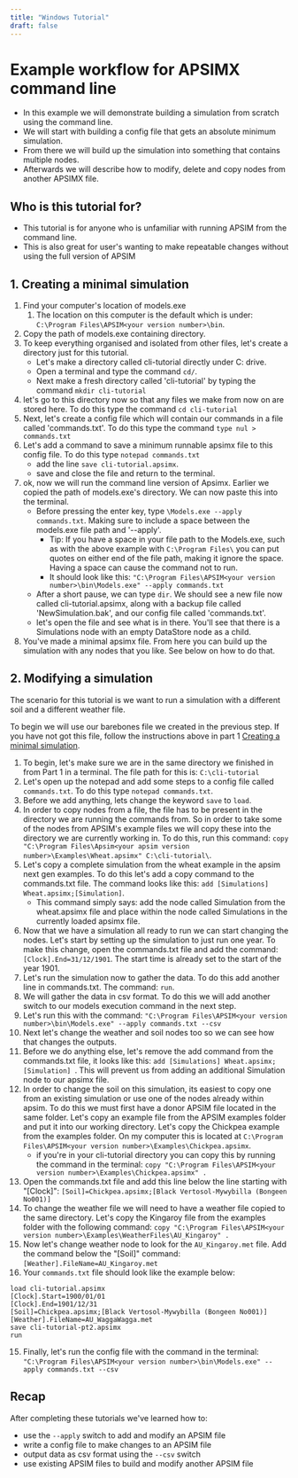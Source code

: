 ```yaml
---
title: "Windows Tutorial"
draft: false
---
```


# Example workflow for APSIMX command line 
* In this example we will demonstrate building a simulation from scratch using the command line.
* We will start with building a config file that gets an absolute minimum simulation.
* From there we will build up the simulation into something that contains multiple nodes.
* Afterwards we will describe how to modify, delete and copy nodes from another APSIMX file.

## Who is this tutorial for?
* This tutorial is for anyone who is unfamiliar with running APSIM from the command line. 
* This is also great for user's wanting to make repeatable changes without using the full version of APSIM

## 1. Creating a minimal simulation

1. Find your computer's location of models.exe
	1. The location on this computer is the default which is under: `C:\Program Files\APSIM<your version number>\bin`.
2. Copy the path of models.exe containing directory.
3. To keep everything organised and isolated from other files, let's create a directory just for this tutorial. 
	- Let's make a directory called cli-tutorial directly under C: drive. 
	- Open a terminal and type the command ```cd/```.
	- Next make a fresh directory called 'cli-tutorial' by typing the command ```mkdir cli-tutorial```
4. let's go to this directory now so that any files we make from now on are stored here. To do this type the command ```cd cli-tutorial```
5. Next, let's create a config file which will contain our commands in a file called 'commands.txt'. To do this type the command ```type nul > commands.txt```
6. Let's add a command to save a minimum runnable apsimx file to this config file. To do this type ```notepad commands.txt```
	- add the line ```save cli-tutorial.apsimx```.
	- save and close the file and return to the terminal.
7. ok, now we will run the command line version of Apsimx. Earlier we copied the path of models.exe's directory. We can now paste this into the terminal.
	- Before pressing the enter key, type ```\Models.exe --apply commands.txt```. Making sure to include a space between the models.exe file path and '--apply'.
	    - Tip: If you have a space in your file path to the Models.exe, such as with the above example with `C:\Program Files\` you can put quotes on either end of the file path, making it ignore the space. Having a space can cause the command not to run. 
		- It should look like this: `"C:\Program Files\APSIM<your version number>\bin\Models.exe" --apply commands.txt`
	- After a short pause, we can type ```dir```. We should see a new file now called cli-tutorial.apsimx, along with a backup file called 'NewSimulation.bak', and our config file called 'commands.txt'.
	- let's open the file and see what is in there. You'll see that there is a Simulations node with an empty DataStore node as a child.
8. You've made a minimal apsimx file. From here you can build up the simulation with any nodes that you like. See below on how to do that.

## 2. Modifying a simulation

The scenario for this tutorial is we want to run a simulation with a different soil and a different weather file.

To begin we will use our barebones file we created in the previous step. If you have not got this file, follow the instructions above in part 1 [Creating a minimal simulation](#1-creating-a-minimal-simulation).

1. To begin, let's make sure we are in the same directory we finished in from Part 1 in a terminal. The file path for this is: `C:\cli-tutorial`
2. Let's open up the notepad and add some steps to a config file called `commands.txt`. To do this type `notepad commands.txt`.
3. Before we add anything, lets change the keyword `save` to `load`.
4. In order to copy nodes from a file, the file has to be present in the directory we are running the commands from. So in order to take some of the nodes from APSIM's example files we will copy these into the directory we are currently working in. To do this, run this command: `copy "C:\Program Files\Apsim<your apsim version number>\Examples\Wheat.apsimx" C:\cli-tutorial\`.
5. Let's copy a complete simulation from the wheat example in the apsim next gen examples. To do this let's add a copy command to the commands.txt file. The command looks like this: `add [Simulations] Wheat.apsimx;[Simulation]`. 
    - This command simply says: add the node called Simulation from the wheat.apsimx file and place within the node called Simulations in the currently loaded apsimx file.
6. Now that we have a simulation all ready to run we can start changing the nodes. Let's start by setting up the simulation to just run one year. To make this change, open the commands.txt file and add the command: `[Clock].End=31/12/1901`. The start time is already set to the start of the year 1901.
7. Let's run the simulation now to gather the data. To do this add another line in commands.txt. The command: `run`.
7. We will gather the data in csv format. To do this we will add another switch to our models execution command in the next step.
8. Let's run this with the command: `"C:\Program Files\APSIM<your version number>\bin\Models.exe" --apply commands.txt --csv`
8. Next let's change the weather and soil nodes too so we can see how that changes the outputs.
9. Before we do anything else, let's remove the add command from the commands.txt file, it looks like this: `add [Simulations] Wheat.apsimx;[Simulation]
`. This will prevent us from adding an additional Simulation node to our apsimx file.
9. In order to change the soil on this simulation, its easiest to copy one from an existing simulation or use one of the nodes already within apsim. To do this we must first have a donor APSIM file located in the same folder. Let's copy an example file from the APSIM examples folder and put it into our working directory. Let's copy the Chickpea example from the examples folder. On my computer this is located at `C:\Program Files\APSIM<your version number>\Examples\Chickpea.apsimx`.
    - if you're in your cli-tutorial directory you can copy this by running the command in the terminal: `copy "C:\Program Files\APSIM<your version number>\Examples\Chickpea.apsimx" .`
10. Open the commands.txt file and add this line below the line starting with "[Clock]": `[Soil]=Chickpea.apsimx;[Black Vertosol-Mywybilla (Bongeen No001)]`
11. To change the weather file we will need to have a weather file copied to the same directory. Let's copy the Kingaroy file from the examples folder with the following command: `copy "C:\Program Files\APSIM<your version number>\Examples\WeatherFiles\AU_Kingaroy" .`
12. Now let's change weather node to look for the `AU_Kingaroy.met` file. Add the command below the "[Soil]" command: `[Weather].FileName=AU_Kingaroy.met`
13. Your `commands.txt` file should look like the example below:

```
load cli-tutorial.apsimx
[Clock].Start=1900/01/01
[Clock].End=1901/12/31
[Soil]=Chickpea.apsimx;[Black Vertosol-Mywybilla (Bongeen No001)]
[Weather].FileName=AU_WaggaWagga.met
save cli-tutorial-pt2.apsimx
run
```

15. Finally, let's run the config file with the command in the terminal: `"C:\Program Files\APSIM<your version number>\bin\Models.exe" --apply commands.txt --csv`

## Recap
After completing these tutorials we've learned how to:

- use the `--apply` switch to add and modify an APSIM file
- write a config file to make changes to an APSIM file
- output data as csv format using the `--csv` switch
- use existing APSIM files to build and modify another APSIM file
